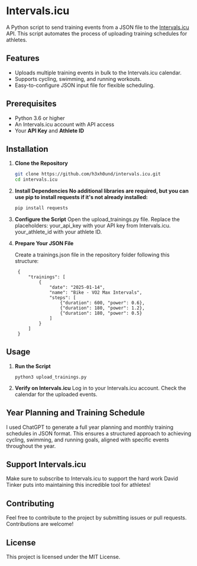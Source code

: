 # Intervals.icu

A Python script to send training events from a JSON file to the [Intervals.icu](https://intervals.icu) API. This script automates the process of uploading training schedules for athletes.

## Features
- Uploads multiple training events in bulk to the Intervals.icu calendar.
- Supports cycling, swimming, and running workouts.
- Easy-to-configure JSON input file for flexible scheduling.

## Prerequisites
- Python 3.6 or higher
- An Intervals.icu account with API access
- Your **API Key** and **Athlete ID**

## Installation

1. **Clone the Repository**
   ```bash
   git clone https://github.com/h3xh0und/intervals.icu.git
   cd intervals.icu
   ```
2. **Install Dependencies No additional libraries are required, but you can use pip to install requests if it's not already installed:**
   ```bash
   pip install requests
   ````
3. **Configure the Script**
    Open the upload_trainings.py file.
    Replace the placeholders:
        your_api_key with your API key from Intervals.icu.
        your_athlete_id with your athlete ID.

4. **Prepare Your JSON File**

    Create a trainings.json file in the repository folder following this structure:

        {
            "trainings": [
                {
                    "date": "2025-01-14",
                    "name": "Bike - VO2 Max Intervals",
                    "steps": [
                        {"duration": 600, "power": 0.6},
                        {"duration": 180, "power": 1.2},
                        {"duration": 180, "power": 0.5}
                    ]
                }
            ]
        }

## Usage

1. **Run the Script**
   ```
   python3 upload_trainings.py
   ```
2. **Verify on Intervals.icu**
  Log in to your Intervals.icu account.
  Check the calendar for the uploaded events.

## Year Planning and Training Schedule
I used ChatGPT to generate a full year planning and monthly training schedules in JSON format. This ensures a structured approach to achieving cycling, swimming, and running goals, aligned with specific events throughout the year.

## Support Intervals.icu
Make sure to subscribe to Intervals.icu to support the hard work David Tinker puts into maintaining this incredible tool for athletes!

## Contributing
Feel free to contribute to the project by submitting issues or pull requests. Contributions are welcome!

## License
This project is licensed under the MIT License.
